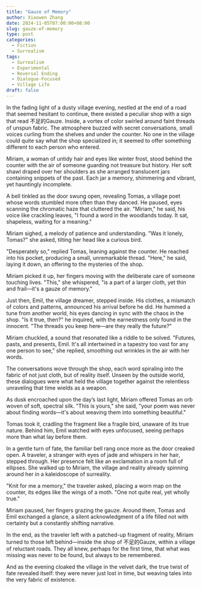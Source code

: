 ```yaml
---
title: "Gauze of Memory"
author: Xiaowen Zhang
date: 2024-11-05T07:00:00+08:00
slug: gauze-of-memory
type: post
categories:
  - Fiction
  - Surrealism
tags:
  - Surrealism
  - Experimental
  - Reversal Ending
  - Dialogue-Focused
  - Village Life
draft: false
---
```


In the fading light of a dusty village evening, nestled at the end of a road that seemed hesitant to continue, there existed a peculiar shop with a sign that read 不足的Gauze. Inside, a vortex of color swirled around faint threads of unspun fabric. The atmosphere buzzed with secret conversations, small voices curling from the shelves and under the counter. No one in the village could quite say what the shop specialized in; it seemed to offer something different to each person who entered.

Miriam, a woman of untidy hair and eyes like winter frost, stood behind the counter with the air of someone guarding not treasure but history. Her soft shawl draped over her shoulders as she arranged translucent jars containing snippets of the past. Each jar a memory, shimmering and vibrant, yet hauntingly incomplete.

A bell tinkled as the door swung open, revealing Tomas, a village poet whose words stumbled more often than they danced. He paused, eyes scanning the chromatic haze that cluttered the air. "Miriam," he said, his voice like crackling leaves, "I found a word in the woodlands today. It sat, shapeless, waiting for a meaning."

Miriam sighed, a melody of patience and understanding. "Was it lonely, Tomas?" she asked, tilting her head like a curious bird.

"Desperately so," replied Tomas, leaning against the counter. He reached into his pocket, producing a small, unremarkable thread. "Here," he said, laying it down, an offering to the mysteries of the shop.

Miriam picked it up, her fingers moving with the deliberate care of someone touching lives. "This," she whispered, "is a part of a larger cloth, yet thin and frail—it's a gauze of memory."

Just then, Emil, the village dreamer, stepped inside. His clothes, a mismatch of colors and patterns, announced his arrival before he did. He hummed a tune from another world, his eyes dancing in sync with the chaos in the shop. "Is it true, then?" he inquired, with the earnestness only found in the innocent. "The threads you keep here—are they really the future?"

Miriam chuckled, a sound that resonated like a riddle to be solved. "Futures, pasts, and presents, Emil. It's all intertwined in a tapestry too vast for any one person to see," she replied, smoothing out wrinkles in the air with her words.

The conversations wove through the shop, each word spiraling into the fabric of not just cloth, but of reality itself. Unseen by the outside world, these dialogues were what held the village together against the relentless unraveling that time wields as a weapon.

As dusk encroached upon the day’s last light, Miriam offered Tomas an orb woven of soft, spectral silk. "This is yours," she said, "your poem was never about finding words—it's about weaving them into something beautiful."

Tomas took it, cradling the fragment like a fragile bird, unaware of its true nature. Behind him, Emil watched with eyes unfocused, seeing perhaps more than what lay before them.

In a gentle turn of fate, the familiar bell rang once more as the door creaked open. A traveler, a stranger with eyes of jade and whispers in her hair, stepped through. Her presence felt like an exclamation in a room full of ellipses. She walked up to Miriam, the village and reality already spinning around her in a kaleidoscope of surreality.

"Knit for me a memory," the traveler asked, placing a worn map on the counter, its edges like the wings of a moth. "One not quite real, yet wholly true."

Miriam paused, her fingers grazing the gauze. Around them, Tomas and Emil exchanged a glance, a silent acknowledgment of a life filled not with certainty but a constantly shifting narrative.

In the end, as the traveler left with a patched-up fragment of reality, Miriam turned to those left behind—inside the shop of 不足的Gauze, within a village of reluctant roads. They all knew, perhaps for the first time, that what was missing was never to be found, but always to be remembered.

And as the evening cloaked the village in the velvet dark, the true twist of fate revealed itself: they were never just lost in time, but weaving tales into the very fabric of existence. 